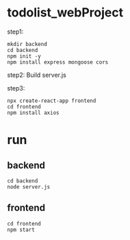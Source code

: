 # todolist_webProject

step1:

```
mkdir backend
cd backend
npm init -y
npm install express mongoose cors

```

step2: Build server.js

step3:

```
npx create-react-app frontend
cd frontend
npm install axios

```


# run 
## backend 
```
cd backend
node server.js

```
## frontend
```
cd frontend
npm start

```